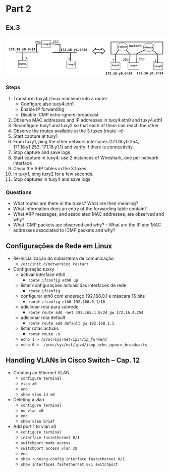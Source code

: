 # Part 2
## Ex.3

![img3](img/ex3.png)

### Steps 

1. Transform tuxy4  (linux machine) into a router 
    - Configure also tuxy4.eth1  
    - Enable IP forwarding  
    - Disable ICMP echo-ignore-broadcast 
2. Observe MAC addresses and IP addresses in tuxy4.eth0 and tuxy4.eth1 
3. Reconfigure tuxy1 and tuxy2 so that each of  them can  reach the other 
4. Observe the routes available at the 3 tuxes  (route  –n) 
5. Start capture at tuxy1 
6. From tuxy1, ping the other network interfaces (171.16.y0.254, 171.16.y1.253, 171.16.y1.1) and verify if there is connectivity. 
7. Stop capture and save logs 
8. Start capture in tuxy4; use 2 instances of Wireshark, one per network interface 
9. Clean the ARP tables in the 3 tuxes 
10. In tuxy1, ping tuxy2 for a few seconds. 
11. Stop captures in tuxy4 and save logs 

### Questions

- What routes are there in the tuxes? What are their meaning? 
- What information does an entry of the forwarding table contain?  
- What ARP messages, and associated MAC addresses, are observed and why? 
- What ICMP packets are observed and why?      - What are the IP and MAC addresses associated to ICMP packets and why?

## Configurações de Rede em Linux 
- Re-inicialização do subsistema de comunicação 
    - `/etc/init.d/networking restart` 
- Configuração tuxxy     
    - activar interface eth0 
        - `root# ifconfig eth0 up`
    - listar configurações actuais das interfaces de rede 
        - `root# ifconfig`      
    - configurar eth0 com endereço 192.168.0.1 e máscara 16 bits  
        - `root# ifconfig eth0 192.168.0.1/16`      
    - adicionar rota para subrede 
        - `root# route add -net 192.168.1.0/24 gw 172.16.4.254`
    - adicionar rota default 
        - `root# route add default gw 192.168.1.1`      
    - listar rotas actuais 
        - `root# route -n`
    - `echo 1 > /proc/sys/net/ipv4/ip_forward`
    - `echo 0 >  /proc/sys/net/ipv4/icmp_echo_ignore_broadcasts`

## Handling VLANs in Cisco Switch – Cap. 12

- Creating an Ethernet VLAN -
    - `configure terminal `
    - `vlan x0`
    - `end`
    - `show vlan id x0 `
- Deleting a vlan 
    - `configure terminal` 
    - `no vlan x0 `
    - `end `
    - `show vlan brief` 
- Add port 1 to vlan x0 
    - `configure terminal` 
    - `interface fastethernet 0/1` 
    - `switchport mode access `
    - `switchport access vlan x0` 
    - `end` 
    - `show running-config interface fastethernet 0/1 `
    - `show interfaces fastethernet 0/1 switchport `
